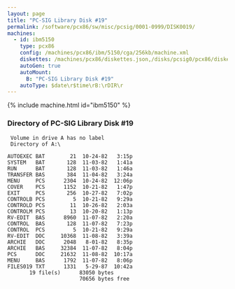 ```yaml
---
layout: page
title: "PC-SIG Library Disk #19"
permalink: /software/pcx86/sw/misc/pcsig/0001-0999/DISK0019/
machines:
  - id: ibm5150
    type: pcx86
    config: /machines/pcx86/ibm/5150/cga/256kb/machine.xml
    diskettes: /machines/pcx86/diskettes.json,/disks/pcsig0/pcx86/diskettes.json
    autoGen: true
    autoMount:
      B: "PC-SIG Library Disk #19"
    autoType: $date\r$time\rB:\rDIR\r
---
```


{% include machine.html id="ibm5150" %}

### Directory of PC-SIG Library Disk #19

     Volume in drive A has no label
     Directory of A:\

    AUTOEXEC BAT        21  10-24-82   3:15p
    SYSTEM   BAT       128  11-03-82   1:41a
    RUN      BAT       128  11-03-82   1:46a
    TRANSFER BAS       384  11-04-82   3:24a
    MENU     PCS      2304  10-24-82  12:06p
    COVER    PCS      1152  10-21-82   1:47p
    EXIT     PCS       256  10-27-82   7:02p
    CONTROLB PCS         5  10-21-82   9:29a
    CONTROLD PCS        11  10-26-82   2:03a
    CONTROLM PCS        13  10-20-82   1:13p
    RV-EDIT  BAS      8960  11-07-82   2:20a
    CONTROL  BAS       128  11-07-82   7:23p
    CONTROL  PCS         5  10-21-82   9:29a
    RV-EDIT  DOC     10368  11-08-82   3:39a
    ARCHIE   DOC      2048   8-01-82   8:35p
    ARCHIE   BAS     32384  11-07-82   8:04p
    PCS      DOC     21632  11-08-82  10:17a
    MENU     BAS      1792  11-07-82   8:06p
    FILES019 TXT      1331   5-29-87  10:42a
           19 file(s)      83050 bytes
                           70656 bytes free
